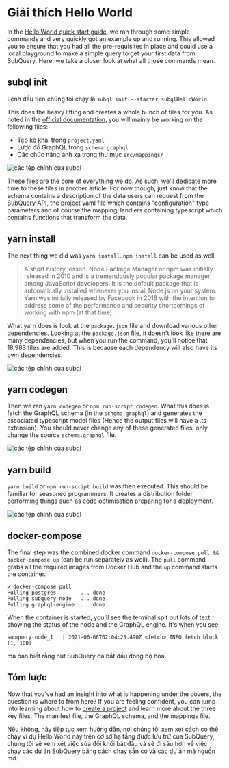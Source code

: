 # Giải thích Hello World

In the [Hello World quick start guide](helloworld-localhost.md), we ran through some simple commands and very quickly got an example up and running. This allowed you to ensure that you had all the pre-requisites in place and could use a local playground to make a simple query to get your first data from SubQuery. Here, we take a closer look at what all those commands mean.

## subql init

Lệnh đầu tiên chúng tôi chạy là `subql init --starter subqlHelloWorld`.

This does the heavy lifting and creates a whole bunch of files for you. As noted in the [official documentation](quickstart.md#configure-and-build-the-starter-project), you will mainly be working on the following files:

- Tệp kê khai trong `project.yaml`
- Lược đồ GraphQL trong `schema.graphql`
- Các chức năng ánh xạ trong thư mục `src/mappings/`

![các tệp chính của subql](/assets/img/main_subql_files.png)

These files are the core of everything we do. As such, we'll dedicate more time to these files in another article. For now though, just know that the schema contains a description of the data users can request from the SubQuery API, the project yaml file which contains "configuration" type parameters and of course the mappingHandlers containing typescript which contains functions that transform the data.

## yarn install

The next thing we did was `yarn install`. `npm install` can be used as well.

> A short history lesson. Node Package Manager or npm was initially released in 2010 and is a tremendously popular package manager among JavaScript developers. It is the default package that is automatically installed whenever you install Node.js on your system. Yarn was initially released by Facebook in 2016 with the intention to address some of the performance and security shortcomings of working with npm (at that time).

What yarn does is look at the `package.json` file and download various other dependencies. Looking at the `package.json` file, it doesn't look like there are many dependencies, but when you run the command, you'll notice that 18,983 files are added. This is because each dependency will also have its own dependencies.

![các tệp chính của subql](/assets/img/dependencies.png)

## yarn codegen

Then we ran `yarn codegen` or `npm run-script codegen`. What this does is fetch the GraphQL schema (in the `schema.graphql`) and generates the associated typescript model files (Hence the output files will have a .ts extension). You should never change any of these generated files, only change the source `schema.graphql` file.

![các tệp chính của subql](/assets/img/typescript.png)

## yarn build

`yarn build` or `npm run-script build` was then executed. This should be familiar for seasoned programmers. It creates a distribution folder performing things such as code optimisation preparing for a deployment.

![các tệp chính của subql](/assets/img/distribution_folder.png)

## docker-compose

The final step was the combined docker command `docker-compose pull && docker-compose up` (can be run separately as well). The `pull` command grabs all the required images from Docker Hub and the `up` command starts the container.

```shell
> docker-compose pull
Pulling postgres        ... done
Pulling subquery-node   ... done
Pulling graphql-engine  ... done
```

When the container is started, you'll see the terminal spit out lots of text showing the status of the node and the GraphQL engine. It's when you see:

```
subquery-node_1   | 2021-06-06T02:04:25.490Z <fetch> INFO fetch block [1, 100]
```

mà bạn biết rằng nút SubQuery đã bắt đầu đồng bộ hóa.

## Tóm lược

Now that you've had an insight into what is happening under the covers, the question is where to from here? If you are feeling confident, you can jump into learning about how to [create a project](../create/introduction.md) and learn more about the three key files. The manifest file, the GraphQL schema, and the mappings file.

Nếu không, hãy tiếp tục xem hướng dẫn, nơi chúng tôi xem xét cách có thể chạy ví dụ Hello World này trên cơ sở hạ tầng được lưu trữ của SubQuery, chúng tôi sẽ xem xét việc sửa đổi khối bắt đầu và sẽ đi sâu hơn về việc chạy các dự án SubQuery bằng cách chạy sẵn có và các dự án mã nguồn mở.
